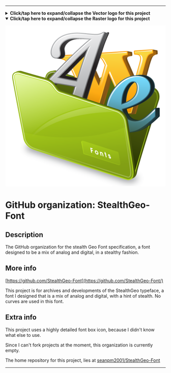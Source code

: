 
***

<details><summary><b lang="en">Click/tap here to expand/collapse the Vector logo for this project</b></summary>

A vector version is currently unavailable.

![UnknownImage.svg failed to load. The file may be missing or corrupt. Check the file path for errors first.](/AdditionalInfo/2/StealthGeo-Font/UnknownImage.svg)

</details>

<details open><summary><b lang="en">Click/tap here to expand/collapse the Raster logo for this project</b></summary>

![FontPackFolder_Icon512px.png failed to load. The file may be missing or corrupt. Check the file path for errors first.](/AdditionalInfo/2/StealthGeo-Font/FontPackFolder_Icon512px.png)

</details>

# GitHub organization: StealthGeo-Font

## Description

The GitHub organization for the stealth Geo Font specification, a font designed to be a mix of analog and digital, in a stealthy fashion.

## More info

[https://github.com/StealthGeo-Font](https://github.com/StealthGeo-Font/)

This project is for archives and developments of the StealthGeo typeface, a font I designed that is a mix of analog and digital, with a hint of stealth. No curves are used in this font.

## Extra info

This project uses a highly detailed font box icon, because I didn't know what else to use.

Since I can't fork projects at the moment, this organization is currently empty.

The home repository for this project, lies at [seanpm2001/StealthGeo-Font](https://github.com/seanpm2001/StealthGeo-Font/)

***

